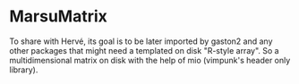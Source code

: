 # MarsuMatrix
To share with Hervé, its goal is to be later imported by gaston2 and any other packages that might need a templated on disk "R-style array". So a multidimensional matrix on disk with the help of mio (vimpunk's header only library).
